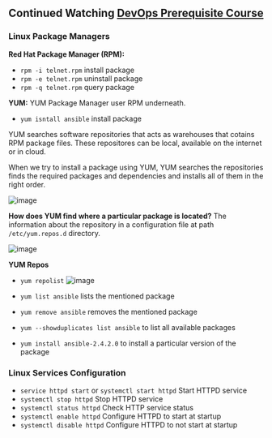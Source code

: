 ## Continued Watching [DevOps Prerequisite Course](https://www.youtube.com/watch?v=Wvf0mBNGjXY)

### Linux Package Managers

**Red Hat Package Manager (RPM):**
- `rpm -i telnet.rpm` install package
- `rpm -e telnet.rpm` uninstall package
- `rpm -q telnet.rpm` query package

**YUM:**
YUM Package Manager user RPM underneath.
- `yum isntall ansible` install package

YUM searches software repositories that acts as warehouses that cotains RPM package files. These repositores can be local, available on the internet or in cloud.

When we try to install a package using YUM, YUM searches the repositories finds the required packages and dependencies and installs all of them in the right order.

![image](https://user-images.githubusercontent.com/74575612/150744613-8aec7737-62a7-49d4-bf49-7e40ac0215b7.png)

**How does YUM find where a particular package is located?**
The information about the repository in a configuration file at path `/etc/yum.repos.d` directory.

![image](https://user-images.githubusercontent.com/74575612/150745125-eb82b26c-272e-4aec-b5a2-2f166436ee76.png)

**YUM Repos**
- `yum repolist`
![image](https://user-images.githubusercontent.com/74575612/150745332-cbd40de0-e4bc-4e3f-8824-a4b20c347acc.png)

- `yum list ansible` lists the mentioned package
- `yum remove ansible` removes the mentioned package
- `yum --showduplicates list ansible` to list all available packages
- `yum install ansible-2.4.2.0` to install a particular version of the package

### Linux Services Configuration

- `service httpd start` or `systemctl start httpd` Start HTTPD service
- `systemctl stop httpd` Stop HTTPD service
- `systemctl status httpd` Check HTTP service status
- `systemctl enable httpd` Configure HTTPD to start at startup
- `systemctl disable httpd` Configure HTTPD to not start at startup


